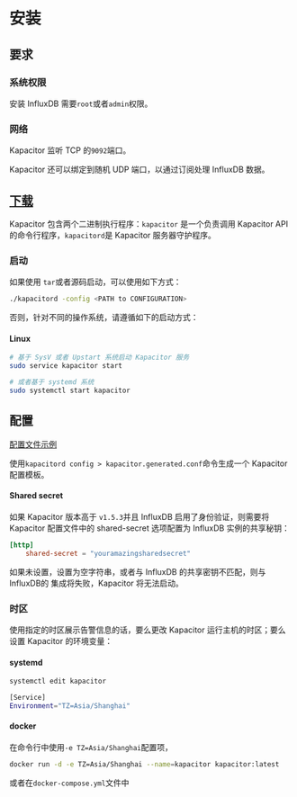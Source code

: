 # 安装

## 要求

### 系统权限

安装 InfluxDB 需要`root`或者`admin`权限。

### 网络

Kapacitor 监听  TCP 的`9092`端口。

Kapacitor 还可以绑定到随机 UDP 端口，以通过订阅处理 InfluxDB 数据。

## [下载](https://portal.influxdata.com/downloads/)

Kapacitor 包含两个二进制执行程序：`kapacitor` 是一个负责调用 Kapacitor API 的命令行程序，`kapacitord`是 Kapacitor 服务器守护程序。

### 启动

如果使用 `tar`或者源码启动，可以使用如下方式：

```bash
./kapacitord -config <PATH to CONFIGURATION>
```

否则，针对不同的操作系统，请遵循如下的启动方式：

#### Linux

```bash
# 基于 SysV 或者 Upstart 系统启动 Kapacitor 服务
sudo service kapacitor start

# 或者基于 systemd 系统
sudo systemctl start kapacitor
```

## 配置

[配置文件示例](https://github.com/influxdata/kapacitor/blob/master/etc/kapacitor/kapacitor.conf)

使用`kapacitord config > kapacitor.generated.conf`命令生成一个 Kapacitor 配置模板。

#### Shared secret

如果 Kapacitor 版本高于 `v1.5.3`并且 InfluxDB 启用了身份验证，则需要将 Kapacitor 配置文件中的 shared-secret 选项配置为 InfluxDB 实例的共享秘钥：

```conf
[http]
	shared-secret = "youramazingsharedsecret"
```

如果未设置，设置为空字符串，或者与 InfluxDB 的共享密钥不匹配，则与 InfluxDB的 集成将失败，Kapacitor 将无法启动。

### 时区

使用指定的时区展示告警信息的话，要么更改 Kapacitor 运行主机的时区；要么设置 Kapacitor 的环境变量：

#### systemd

```bash
systemctl edit kapacitor

[Service]
Environment="TZ=Asia/Shanghai"
```

#### docker

在命令行中使用`-e TZ=Asia/Shanghai`配置项，

```bash
docker run -d -e TZ=Asia/Shanghai --name=kapacitor kapacitor:latest
```

或者在`docker-compose.yml`文件中